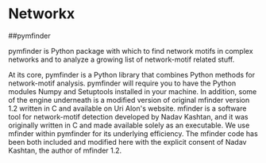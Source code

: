 # Networkx
##pymfinder

pymfinder is Python package with which to find network motifs in complex networks and to analyze a growing list of network-motif related stuff.

At its core, pymfinder is a Python library that combines Python methods for network-motif analysis. pymfinder will require you to have the Python modules Numpy and Setuptools installed in your machine. In addition, some of the engine underneath is a modified version of original mfinder version 1.2 written in C and available on Uri Alon's website. mfinder is a software tool for network-motif detection developed by Nadav Kashtan, and it was originally written in C and made available solely as an executable. We use mfinder within pymfinder for its underlying efficiency. The mfinder code has been both included and modified here with the explicit consent of Nadav Kashtan, the author of mfinder 1.2.

